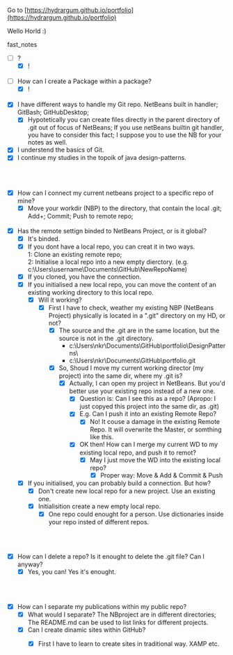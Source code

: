 Go to [https://hydrargum.github.io/portfolio](https://hydrargum.github.io/portfolio)

Wello Horld :)


fast_notes  

- [ ] ?
  - [X] !
<br><br>

- [ ] How can I create a Package within a package?
  - [X] !
<br><br>

- [X] I have different ways to handle my Git repo. NetBeans built in handler; GitBash; GitHubDesktop;
  -[X] Hypotetically you can create files directly in the parent directory of .git out of focus of NetBeans; If you use netBeans builtin git handler, you have to consider this fact; I suppose you to use the NB for your notes as well.
- [X] I understend the basics of Git.
- [X] I continue my studies in the topoik of java design-patterns.

<br><br>

- [X] How can I connect my current netbeans project to a specific repo of mine?
  - [X] Move your workdir (NBP) to the directory, that contain the local .git; Add+; Commit; Push to remote repo;
<br><br>
- [X] Has the remote settign binded to NetBeans Project, or is it global?
  - [X] It's binded.
  - [X] If you dont have a local repo, you can creat it in two ways.  
      1: Clone an existing remote repo;  
      2: Initialise a local repo into a new empty dierctory.  (e.g. c:\Users\username\Documents\GitHub\NewRepoName)
  - [X] If you cloned, you have the connection.
  - [X] If you initialised a new local repo, you can move the content of an existing working directory to this local repo.  
      - [X] Will it working?  
        - [X] First I have to check, weather my existing NBP (NetBeans Project) physically is located in a ".git" directory on my HD, or not?
          - [X] The source and the .git are in the same location, but the source is not in the .git directory.    
              * c:\Users\nkr\Documents\GitHub\portfolio\DesignPatterns\
              * c:\Users\nkr\Documents\GitHub\portfolio\.git 
          - [X] So, Shoud I move my current working director (my project) into the same dir, where my .git is?
            - [X] Actually, I can open my project in NetBeans. But you'd better use your existing repo instead of a new one.
              - [X] Question is: Can I see this as a repo? (Apropo: I just copyed this project into the same dir, as .git)
              - [X] E.g. Can I push it into an existing Remote Repo?
                - [X] No! It couse a damage in the existing Remote Repo. It will overwrite the Master, or somthing like this.
              - [X] OK then! How can I merge my current WD to my existing local repo, and push it to remot?
                - [X] May I just move the WD into the existing local repo?
                  - [X] Proper way: Move & Add & Commit & Push
  - [X] If you initialised, you can probably build a connection. But how?
    - [X] Don't create new local repo for a new project. Use an existing one.
    - [X] Initialisition create a new empty local repo.
      - [X] One repo could enought for a person. Use dictionaries inside your repo insted of different repos.

<br><br>
- [X] How can I delete a repo? Is it enought to delete the .git file? Can I anyway?
  - [X] Yes, you can! Yes it's enought.

<br><br>
- [X] How can I separate my publications within my public repo?
  - [X] What would I separate? The NBproject are in different directories; The README.md can be used to list links for different projects.
  - [X] Can I create dinamic sites within GitHub?
    - [X] First I have to learn to create sites in traditional way. XAMP etc.

